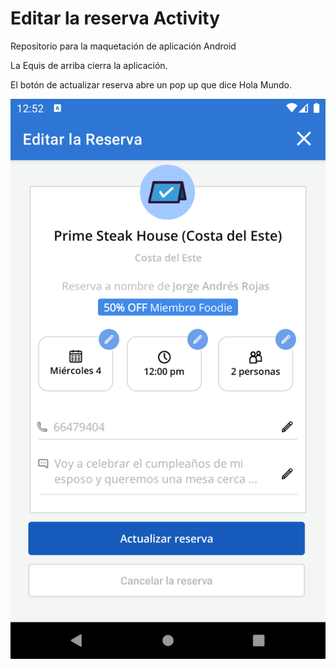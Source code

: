 # Editar la reserva Activity
Repositorio para la maquetación de aplicación Android

La Equis de arriba cierra la aplicación.

El botón de actualizar reserva abre un pop up que dice Hola Mundo.

![alt text](https://github.com/JoseTheDev/EditarReserva/blob/master/AppScreenShot.png)
